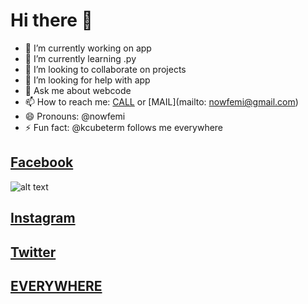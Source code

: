 # Hi there 👋



- 🔭 I’m currently working on app
- 🌱 I’m currently learning .py
- 👯 I’m looking to collaborate on projects
- 🤔 I’m looking for help with app
- 💬 Ask me about webcode
- 📫 How to reach me: [CALL](tel:+2348104156984) or [MAIL](mailto: nowfemi@gmail.com)
- 😄 Pronouns: @nowfemi
- ⚡ Fun fact: @kcubeterm follows me everywhere

## [Facebook](http://facebook.com/nowfe.mi)
![alt text](https://dl.dropbox.com/s/am8z2qfr8vgacnk/IMG_20210116_174754_665.jpg?)

## [Instagram](http://instagram.com/nowfemi)



## [Twitter](http://twitter.com/nowfemi)




## [EVERYWHERE](http://nowfemi.github.io)



